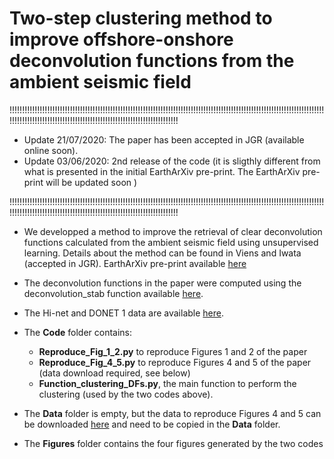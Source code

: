 # Two-step clustering method to improve offshore-onshore deconvolution functions from the ambient seismic field

!!!!!!!!!!!!!!!!!!!!!!!!!!!!!!!!!!!!!!!!!!!!!!!!!!!!!!!!!!!!!!!!!!!!!!!!!!!!!!!!!!!!!!!!!!!!!!!!!!!!!!!!!!!!!!!!!!!!!!!!!!!!!!!!!!!!!!!!!!!!!!!!!!!!!!!!!!!!!!!!!!!!!!!!!!!!!!!!!!!!!!!!!!!!!!!!

- Update 21/07/2020: The paper has been accepted in JGR (available online soon).
- Update 03/06/2020: 2nd release of the code (it is sligthly different from what is presented in the initial EarthArXiv pre-print. The EarthArXiv pre-print will be updated soon )

!!!!!!!!!!!!!!!!!!!!!!!!!!!!!!!!!!!!!!!!!!!!!!!!!!!!!!!!!!!!!!!!!!!!!!!!!!!!!!!!!!!!!!!!!!!!!!!!!!!!!!!!!!!!!!!!!!!!!!!!!!!!!!!!!!!!!!!!!!!!!!!!!!!!!!!!!!!!!!!!!!!!!!!!!!!!!!!!!!!!!!!!!!!!!!!!

* We developped a method to improve the retrieval of clear deconvolution functions calculated from the ambient seismic field using unsupervised learning. Details about the method can be found in Viens and Iwata (accepted in JGR). EarthArXiv pre-print available [here](https://eartharxiv.org/8ba5p/) 


* The deconvolution functions in the paper were computed using the deconvolution_stab function available [here](https://github.com/lviens/2017_GJI/blob/master/Codes/Functions_GJI_2017.py).

* The Hi-net and DONET 1 data are available [here](http://www.hinet.bosai.go.jp).

* The **Code** folder contains:
  - **Reproduce_Fig_1_2.py** to reproduce Figures 1 and 2 of the paper
  - **Reproduce_Fig_4_5.py** to reproduce Figures 4 and 5 of the paper (data download required, see below)
  - **Function_clustering_DFs.py**, the main function to perform the clustering (used by the two codes above).

* The **Data** folder is empty, but the data to reproduce Figures 4 and 5 can be downloaded [here](https://drive.google.com/file/d/1wbM-cN4gQ-MRhLOQaiXcHiXZ5Z5OOEsI/view?usp=sharing) and need to be copied in the **Data** folder.

* The **Figures** folder contains the four figures generated by the two codes


